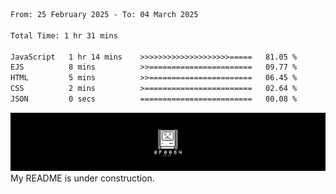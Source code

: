 <!--START_SECTION:waka-->

```txt
From: 25 February 2025 - To: 04 March 2025

Total Time: 1 hr 31 mins

JavaScript   1 hr 14 mins    >>>>>>>>>>>>>>>>>>>>=====   81.05 %
EJS          8 mins          >>=======================   09.77 %
HTML         5 mins          >>=======================   06.45 %
CSS          2 mins          >========================   02.64 %
JSON         0 secs          =========================   00.08 %
```

<!--END_SECTION:waka-->

<img src="https://raw.githubusercontent.com/n3xta/image-hosting/main/img/202411032331174.png"/>
My README is under construction. 
